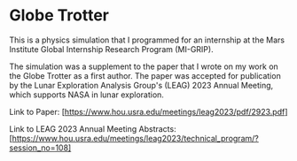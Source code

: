 # Globe Trotter

This is a physics simulation that I programmed for an internship at the Mars Institute Global Internship Research Program (MI-GRIP).

The simulation was a supplement to the paper that I wrote on my work on the Globe Trotter as a first author. The paper was accepted for publication by the Lunar Exploration Analysis Group's (LEAG) 2023 Annual Meeting, which supports NASA in lunar exploration.

Link to Paper: [https://www.hou.usra.edu/meetings/leag2023/pdf/2923.pdf]

Link to LEAG 2023 Annual Meeting Abstracts: [https://www.hou.usra.edu/meetings/leag2023/technical_program/?session_no=108]
